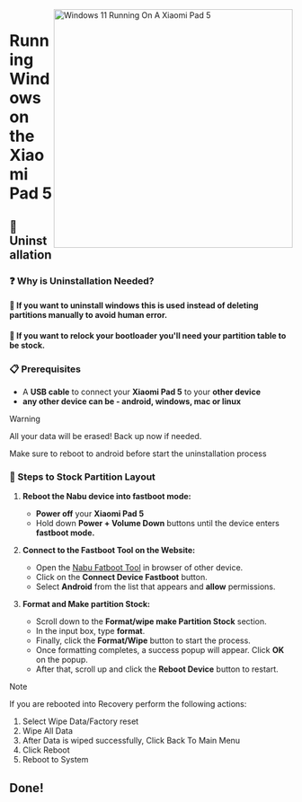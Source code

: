 <img align="right" src="https://raw.githubusercontent.com/erdilS/Port-Windows-11-Xiaomi-Pad-5/main/nabu.png" width="425" alt="Windows 11 Running On A Xiaomi Pad 5">

# Running Windows on the Xiaomi Pad 5

## 🧹 Uninstallation

### ❓ Why is Uninstallation Needed?

#### 🔹 If you want to uninstall windows this is used instead of deleting partitions manually to avoid human error.
#### 🔹 If you want to relock your bootloader you'll need your partition table to be stock.

### 📋 Prerequisites

- A **USB cable** to connect your **Xiaomi Pad 5** to your **other device**
- **any other device can be - android, windows, mac or linux**

> [!Warning]
> All your data will be erased! Back up now if needed.
>
> Make sure to reboot to android before start the uninstallation process

### 🚀 Steps to Stock Partition Layout

1. **Reboot the Nabu device into fastboot mode:**
   - **Power off** your **Xiaomi Pad 5**
   - Hold down **Power + Volume Down** buttons until the device enters **fastboot mode.**
   
3. **Connect to the Fastboot Tool on the Website:**
   - Open the [Nabu Fatboot Tool](https://arkt-7.github.io/nabu/) in browser of other device.
   - Click on the **Connect Device Fastboot** button.
   - Select **Android** from the list that appears and **allow** permissions.

4. **Format and Make partition Stock:**
   - Scroll down to the **Format/wipe make Partition Stock** section.
   - In the input box, type **format**.
   - Finally, click the **Format/Wipe** button to start the process.
   - Once formatting completes, a success popup will appear. Click **OK** on the popup.
   - After that, scroll up and click the **Reboot Device** button to restart.


> [!NOTE]
> If you are rebooted into Recovery perform the following actions:
> 1. Select Wipe Data/Factory reset
> 2. Wipe All Data
> 3. After Data is wiped successfully, Click Back To Main Menu
> 4. Click Reboot
> 5. Reboot to System

## Done!
